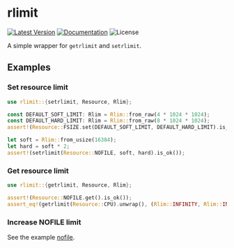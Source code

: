 # rlimit

[![Latest Version]][crates.io]
[![Documentation]][docs.rs] 
![License]

A simple wrapper for `getrlimit` and `setrlimit`.

[crates.io]: https://crates.io/crates/rlimit
[Latest Version]: https://img.shields.io/crates/v/rlimit.svg
[Documentation]: https://docs.rs/rlimit/badge.svg
[docs.rs]: https://docs.rs/rlimit
[License]: https://img.shields.io/crates/l/rlimit.svg

## Examples

### Set resource limit

```rust
use rlimit::{setrlimit, Resource, Rlim};

const DEFAULT_SOFT_LIMIT: Rlim = Rlim::from_raw(4 * 1024 * 1024);
const DEFAULT_HARD_LIMIT: Rlim = Rlim::from_raw(8 * 1024 * 1024);
assert!(Resource::FSIZE.set(DEFAULT_SOFT_LIMIT, DEFAULT_HARD_LIMIT).is_ok());

let soft = Rlim::from_usize(16384);
let hard = soft * 2;
assert!(setrlimit(Resource::NOFILE, soft, hard).is_ok());
```

### Get resource limit

```rust
use rlimit::{getrlimit, Resource, Rlim};

assert!(Resource::NOFILE.get().is_ok());
assert_eq!(getrlimit(Resource::CPU).unwrap(), (Rlim::INFINITY, Rlim::INFINITY));
```

### Increase NOFILE limit

See the example [nofile](https://github.com/Nugine/rlimit/tree/v0.5.2/examples/nofile.rs).
